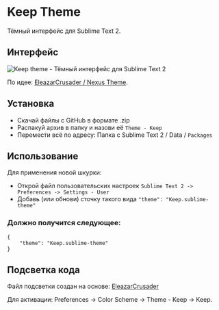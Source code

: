 # Keep Theme

Тёмный интерфейс для Sublime Text 2.

## Интерфейс
![Keep theme - Тёмный интерфейс для Sublime Text 2](https://github.com/keepit/keep-theme/master/keep-theme.png)

По идее: [EleazarCrusader / Nexus Theme](https://github.com/EleazarCrusader/nexus-theme/).

## Установка

* Скачай файлы с GitHub в формате .zip
* Распакуй архив в папку и назови её `Theme - Keep`
* Перемести всё по адресу: Папка с Sublime Text 2 / Data / `Packages`

## Использование

Для применения новой шкурки:

* Открой файл пользовательских настроек `Sublime Text 2 -> Preferences -> Settings - User`
* Добавь (или обнови) сточку такого вида `"theme": "Keep.sublime-theme"`

### Должно получится следующее:

    {
        "theme": "Keep.sublime-theme"
    }

## Подсветка кода

Файл подсветки создан на основе: [EleazarCrusader](https://github.com/EleazarCrusader/nexus-theme/blob/master/Nexus.tmTheme)

Для активации: Preferences -> Color Scheme -> Theme - Keep -> Keep.
